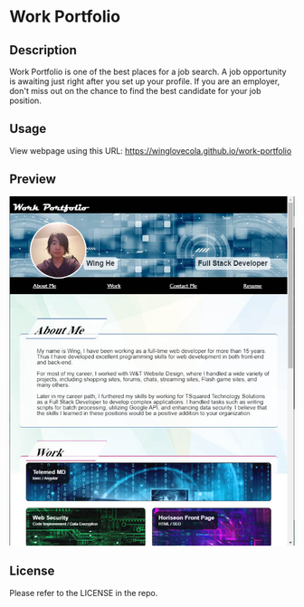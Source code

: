 # Work Portfolio

## Description

Work Portfolio is one of the best places for a job search. A job opportunity is awaiting just right after you set up your profile. If you are an employer, don't miss out on the chance to find the best candidate for your job position.  


## Usage

View webpage using this URL:
https://winglovecola.github.io/work-portfolio

## Preview

![Website screenshot](https://github.com/winglovecola/work-portfolio/blob/main/assets/images/screenshot.jpg?raw=true)


## License

Please refer to the LICENSE in the repo. 
